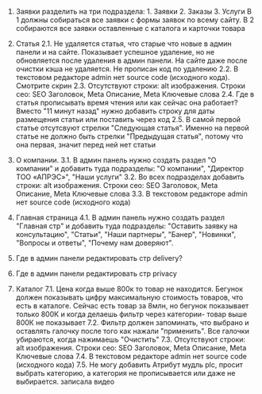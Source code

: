 1. Заявки разделить на три подраздела: 1. Заявки 2. Заказы 3. Услуги
В 1 должны собираться все заявки с формы заявок по всему сайту. В 2 собираются все заявки оставленные с каталога и карточки товара

2. Статья
2.1. Не удаляется статья, что старые что новые в админ панели и на сайте. Показывает успешное удаление, но не обновляется после удаления в админ панели. На сайте даже после очистки кэша не удаляется. Не прописан код по удалению 
2.2. В текстовом редакторе admin нет source code (исходного кода). Смотрите скрин
2.3. Отсутствуют строки: alt изображения. Строки сео: SEO Заголовок, Meta Описание, Meta Ключевые слова
2.4. Где в статья прописывать время чтения или как сейчас она работает? Вместо "11 минут назад" нужно добавить строку для даты размещения статьи или поставить через код
2.5. В самой первой статье отсутсвуют стрелки "Следующая статья". Именно на первой статье не должно быть стрелки "Предыдущая статья", потому что она первая, значит перед ней нет статьи

3. О компании. 
3.1. В админ панель нужно создать раздел "О компании" и добавить туда подразделы: "О компании", "Директор ТОО «АПРЭС»", "Наши услуги"
3.2. Во всех подразделах добавить строки: alt изображения. Строки сео: SEO Заголовок, Meta Описание, Meta Ключевые слова
3.3. В текстовом редакторе admin нет source code (исходного кода)

4. Главная страница
4.1. В админ панель нужно создать раздел "Главная стр" и добавить туда подразделы: "Оставить заявку на консультацию", "Статьи", "Наши партнеры", "Банер", "Новинки", "Вопросы и ответы", "Почему нам доверяют". 

5. Где в админ панели редактировать стр delivery? 
6. Где в админ панели редактировать стр privacy

7. Каталог
7.1.  Цена когда выше 800к то товар не находится. Бегунок должен показывать цифру максимальную стоимость товаров, что есть в каталоге. Сейчас есть товар за 8млн, но бегунок показывает только 800К и когда делаешь фильтр через категории- товар выше 800К не показывает
7.2. Фильтр должен запоминать, что выбрано и оставлять галочку после того как нажали "применить". Все галочки убираются, когда нажимаешь "Очистить"
7.3. Отсутствуют строки: alt изображения. Строки сео: SEO Заголовок, Meta Описание, Meta Ключевые слова
7.4. В текстовом редакторе admin нет source code (исходного кода)
7.5. Не могу добавить Атрибут мудль plc, просит выбрать категорию, а категория не прописывается или даже не выбирается. записала видео